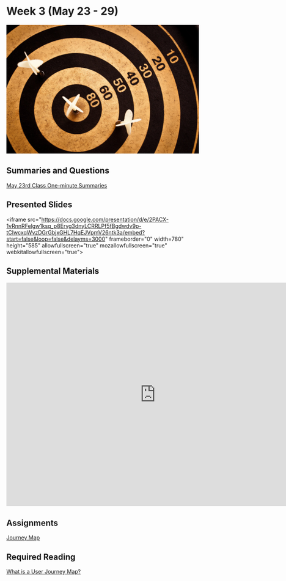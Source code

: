 # Week 3 (May 23 - 29)

![Bullseye](assets/images/6384294717_5047a35d48_b.jpg ":class=banner-image")

## Summaries and Questions

[May 23rd Class One-minute Summaries](https://sso.canvaslms.com/courses/1924881/assignments/14377744)

## Presented Slides

<div class="video-container">&lt;iframe src="<a href="https://docs.google.com/presentation/d/e/2PACX-1vRnnRFelgw1ksq_p8Eryg3dnyLCRRLPf5fBgdwdv9p-tCIwcxqWvzDGrGbjxGHL7HqEJVpmV26ntk3a/embed?start=false&amp;loop=false&amp;delayms=3000">https://docs.google.com/presentation/d/e/2PACX-1vRnnRFelgw1ksq_p8Eryg3dnyLCRRLPf5fBgdwdv9p-tCIwcxqWvzDGrGbjxGHL7HqEJVpmV26ntk3a/embed?start=false&amp;loop=false&amp;delayms=3000</a>" frameborder="0" width=780" height="585" allowfullscreen="true" mozallowfullscreen="true" webkitallowfullscreen="true"&gt;</div>

## Supplemental Materials

<div class="video-container">
  <iframe width="780" height="585" src="https://www.youtube.com/embed/a40QYgO-_aM" frameborder="0" allow="accelerometer; autoplay; encrypted-media; gyroscope; picture-in-picture" allowfullscreen="">
</iframe>
</div>

## Assignments

[Journey Map](https://sso.canvaslms.com/courses/1924881/assignments/14377756)

## Required Reading

[What is a User Journey Map?](https://www.aytech.ca/blog/user-journey-map/)

<script async="" src="//cdn.embedly.com/widgets/platform.js" charset="UTF-8">
</script>
